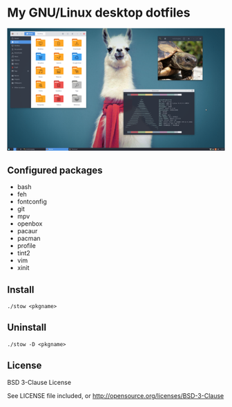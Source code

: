 My GNU/Linux desktop dotfiles
=============================

![Screenshot](screenshot.png)

Configured packages
-------------------

* bash
* feh
* fontconfig
* git
* mpv
* openbox
* pacaur
* pacman
* profile
* tint2
* vim
* xinit

Install
-------

	./stow <pkgname>

Uninstall
---------

	./stow -D <pkgname>

License
-------

BSD 3-Clause License

See LICENSE file included, or http://opensource.org/licenses/BSD-3-Clause

